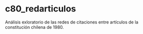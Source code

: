 # c80_redarticulos
Análisis exloratorio de las redes de citaciones entre artículos de la constitución chilena de 1980. 

